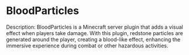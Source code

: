 # BloodParticles
Description: BloodParticles is a Minecraft server plugin that adds a visual effect when players take damage. With this plugin, redstone particles are generated around the player, creating a blood-like effect, enhancing the immersive experience during combat or other hazardous activities.
